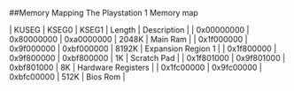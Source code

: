 ##Memory Mapping
The Playstation 1 Memory map

| KUSEG      | KSEG0      | KSEG1      | Length | Description        |
| 0x00000000 | 0x80000000 | 0xa0000000 | 2048K  | Main Ram           |
| 0x1f000000 | 0x9f000000 | 0xbf000000 | 8192K  | Expansion Region 1 |
| 0x1f800000 | 0x9f800000 | 0xbf800000 | 1K     | Scratch Pad        |
| 0x1f801000 | 0x9f801000 | 0xbf801000 | 8K     | Hardware Registers |
| 0x1fc00000 | 0x9fc00000 | 0xbfc00000 | 512K   | Bios Rom           |
